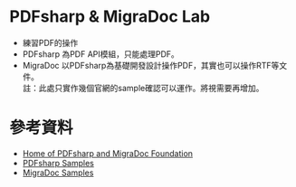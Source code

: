 # PDFsharp &amp; MigraDoc Lab
* 練習PDF的操作
* PDFsharp 為PDF API模組，只能處理PDF。
* MigraDoc 以PDFsharp為基礎開發設計操作PDF，其實也可以操作RTF等文件。  
註：此處只實作幾個官網的sample確認可以運作。將視需要再增加。

# 參考資料
* [Home of PDFsharp and MigraDoc Foundation](http://www.pdfsharp.net/)
* [PDFsharp Samples](http://www.pdfsharp.net/wiki/PDFsharpSamples.ashx)
* [MigraDoc Samples](http://www.pdfsharp.net/wiki/MigraDocSamples.ashx)
